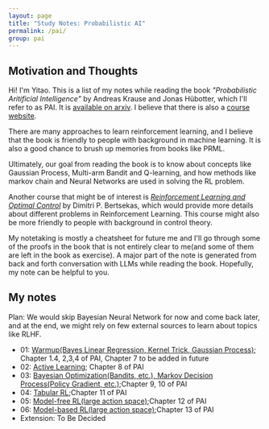```yaml
---
layout: page
title: "Study Notes: Probabilistic AI"
permalink: /pai/
group: pai
---
```


## Motivation and Thoughts

Hi! I'm Yitao. This is a list of my notes while reading the book *"Probabilistic Aritificial Intelligence"* by Andreas Krause and Jonas Hübotter, which I'll refer to as PAI. It is [available on arxiv](https://arxiv.org/abs/2502.05244). I believe that there is also a [course website](https://las.inf.ethz.ch/teaching/pai-f24). 

<!-- There seems to be [repo](https://github.com/angelognazzo/Probabilistic-Artificial-Intelligence) of previous semesters' homework of that course! -->

There are many approaches to learn reinforcement learning, and I believe that the book is friendly to people with background in machine learning. It is also a good chance to brush up memories from books like PRML. 

Ultimately, our goal from reading the book is to know about concepts like Gaussian Process, Multi-arm Bandit and Q-learning, and how methods like markov chain and Neural Networks are used in solving the RL problem. 

Another course that might be of interest is [*Reinforcement Learning and Optimal Control*](https://www.mit.edu/~dimitrib/RLbook.html) by Dimitri P. Bertsekas, which would provide more details about different problems in Reinforcement Learning. This course might also be more friendly to people with background in control theory. 

My notetaking is mostly a cheatsheet for future me and I'll go through some of the proofs in the book that is not entirely clear to me(and some of them are left in the book as exercise). A major part of the note is generated from back and forth conversation with LLMs while reading the book. Hopefully, my note can be helpful to you. 

## My notes

Plan: We would skip Bayesian Neural Network for now and come back later, and at the end, we might rely on few external sources to learn about topics like RLHF. 

- 01: [Warmup(Bayes Linear Regression, Kernel Trick, Gaussian Process)]({{site.url}}{{site.baseurl}}/pai/warmup-1); Chapter 1.4, 2,3,4 of PAI, Chapter 7 to be added in future
- 02: [Active Learning]({{site.url}}{{site.baseurl}}/pai/active-learning-2); Chapter 8 of PAI
- 03: [Bayesian Optimization(Bandits, etc.), Markov Decision Process(Policy Gradient, etc.)]({{site.url}}{{site.baseurl}}/pai/bayes-opt);Chapter 9, 10 of PAI
- 04:  [Tabular RL]({{site.url}}{{site.baseurl}}/pai/tabular-rl);Chapter 11 of PAI
- 05: [Model-free RL(large action space)]({{site.url}}{{site.baseurl}}/pai/model-free);Chapter 12 of PAI
- 06: [Model-based RL(large action space)]({{site.url}}{{site.baseurl}}/pai/model-based);Chapter 13 of PAI
- Extension: To Be Decided
